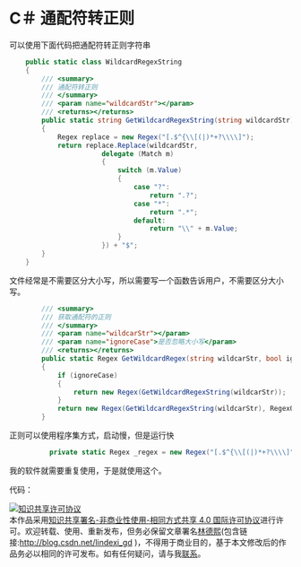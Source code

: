 # C＃ 通配符转正则


<!--more-->
<!-- csdn -->


可以使用下面代码把通配符转正则字符串

```csharp
    public static class WildcardRegexString
    {
        /// <summary>
        /// 通配符转正则
        /// </summary>
        /// <param name="wildcardStr"></param>
        /// <returns></returns>
        public static string GetWildcardRegexString(string wildcardStr)
        {
            Regex replace = new Regex("[.$^{\\[(|)*+?\\\\]");
            return replace.Replace(wildcardStr,
                       delegate (Match m)
                       {
                           switch (m.Value)
                           {
                               case "?":
                                   return ".?";
                               case "*":
                                   return ".*";
                               default:
                                   return "\\" + m.Value;
                           }
                       }) + "$";
        }
    }
```

文件经常是不需要区分大小写，所以需要写一个函数告诉用户，不需要区分大小写。


```csharp
        /// <summary>
        /// 获取通配符的正则
        /// </summary>
        /// <param name="wildcarStr"></param>
        /// <param name="ignoreCase">是否忽略大小写</param>
        /// <returns></returns>
        public static Regex GetWildcardRegex(string wildcarStr, bool ignoreCase)
        {
            if (ignoreCase)
            {
                return new Regex(GetWildcardRegexString(wildcarStr));
            }
            return new Regex(GetWildcardRegexString(wildcarStr), RegexOptions.IgnoreCase);
        }
```

正则可以使用程序集方式，启动慢，但是运行快


```csharp
          private static Regex _regex = new Regex("[.$^{\\[(|)*+?\\\\]", RegexOptions.Compiled);
```

我的软件就需要重复使用，于是就使用这个。

代码：

<script src="https://gist.github.com/lindexi/2bd3bccb6de194aa40ad2e09a5413000.js"></script>


<a rel="license" href="http://creativecommons.org/licenses/by-nc-sa/4.0/"><img alt="知识共享许可协议" style="border-width:0" src="https://i.creativecommons.org/l/by-nc-sa/4.0/88x31.png" /></a><br />本作品采用<a rel="license" href="http://creativecommons.org/licenses/by-nc-sa/4.0/">知识共享署名-非商业性使用-相同方式共享 4.0 国际许可协议</a>进行许可。欢迎转载、使用、重新发布，但务必保留文章署名[林德熙](http://blog.csdn.net/lindexi_gd)(包含链接:http://blog.csdn.net/lindexi_gd )，不得用于商业目的，基于本文修改后的作品务必以相同的许可发布。如有任何疑问，请与我[联系](mailto:lindexi_gd@163.com)。  
